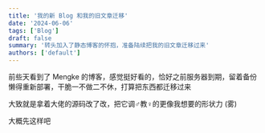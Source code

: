 ```yaml
---
title: '我的新 Blog 和我的旧文章迁移'
date: '2024-06-06'
tags: ['Blog']
draft: false
summary: '转头加入了静态博客的怀抱，准备陆续把我的旧文章迁移过来'
authors: ['default']
---
```


前些天看到了 Mengke 的博客，感觉挺好看的，恰好之前服务器到期，留着备份懒得重新部署，干脆一不做二不休，打算把东西都迁移过来  

大致就是拿着大佬的源码改了改，把它调♂教♀的更像我想要的形状力 (雾)

大概先这样吧
